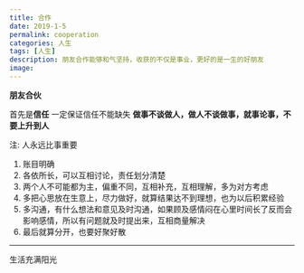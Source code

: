 ```yaml
---
title: 合作
date: 2019-1-5
permalink: cooperation
categories: 人生
tags: [人生]
description: 朋友合作能够和气坚持，收获的不仅是事业，更好的是一生的好朋友
image:
---
```

<p class="description"></p>

**朋友合伙**

首先是**信任**
一定保证信任不能缺失
**做事不谈做人，做人不谈做事，就事论事，不要上升到人**

注: 人永远比事重要

1. 账目明确
2. 各依所长，可以互相讨论，责任划分清楚
3. 两个人不可能都为主，偏重不同，互相补充，互相理解，多为对方考虑
4. 多把心思放在生意上，尽力做好，就算结果达不到理想，也为以后积累经验
5. 多沟通，有什么想法和意见及时沟通，如果顾及感情闷在心里时间长了反而会影响感情，所以有问题就及时提出来，互相商量解决
6. 最后就算分开，也要好聚好散
---
生活充满阳光

